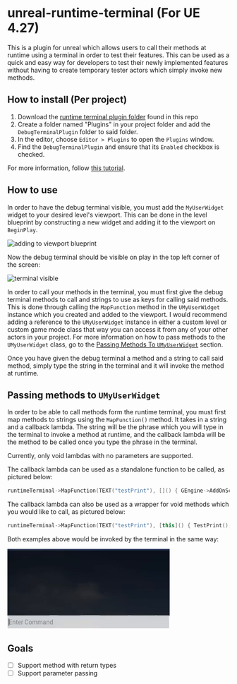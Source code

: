 # unreal-runtime-terminal (For UE 4.27)
This is a plugin for unreal which allows users to call their methods at runtime using a terminal in order to test their features. This can be used as a quick and easy way for developers to test their newly implemented features without having to create temporary tester actors which simply invoke new methods. 

## How to install (Per project)
1) Download the [runtime terminal plugin folder](https://github.com/digocorbellini/unreal-runtime-terminal/tree/master/Plugins/DebugTerminalPlugin) found in this repo
2) Create a folder named "Plugins" in your project folder and add the `DebugTerminalPlugin` folder to said folder.
3) In the editor, choose `Editor > Plugins` to open the `Plugins` window.
4) Find the `DebugTerminalPlugin` and ensure that its `Enabled` checkbox is checked.

For more information, follow [this tutorial](https://ue4resources.com/install-plugins).

## How to use
In order to have the debug terminal visible, you must add the `MyUserWidget` widget to your desired level's viewport. This can be done in the level blueprint by constructing a new widget and adding it to the viewport on `BeginPlay`. 

![adding to viewport blueprint](./Images/adding_to_viewport.png)

Now the debug terminal should be visible on play in the top left corner of the screen:

![terminal visible](./Images/terminal_visible.png)

In order to call your methods in the terminal, you must first give the debug terminal methods to call and strings to use as keys for calling said methods. This is done through calling the `MapFunction` method in the `UMyUserWidget` instance which you created and added to the viewport. I would recommend adding a reference to the `UMyUserWidget` instance in either a custom level or custom game mode class that way you can access it from any of your other actors in your project. For more information on how to pass methods to the `UMyUserWidget` class, go to the [Passing Methods To `UMyUserWidget`](https://github.com/digocorbellini/unreal-runtime-terminal/edit/master/README.md#passing-methods-to-umyuserwidget) section.

Once you have given the debug terminal a method and a string to call said method, simply type the string in the terminal and it will invoke the method at runtime.

## Passing methods to `UMyUserWidget`
In order to be able to call methods form the runtime terminal, you must first map methods to strings using the `MapFunction()` method. It takes in a string and a callback lambda. The string will be the phrase which you will type in the terminal to invoke a method at runtime, and the callback lambda will be the method to be called once you type the phrase in the terminal.

Currently, only void lambdas with no parameters are supported.

The callback lambda can be used as a standalone function to be called, as pictured below:
```C++
runtimeTerminal->MapFunction(TEXT("testPrint"), []() { GEngine->AddOnScreenDebugMessage(-1, 5, FColor::Red, TEXT("testPrint Called"));});
```

The callback lambda can also be used as a wrapper for void methods which you would like to call, as pictured below:
```C++
runtimeTerminal->MapFunction(TEXT("testPrint"), [this]() { TestPrint(); });
```

Both examples above would be invoked by the terminal in the same way:

![using terminal gif](./Images/terminal_usage.gif)

## Goals
- [ ] Support method with return types
- [ ] Support parameter passing 
